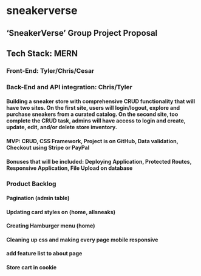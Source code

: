 # sneakerverse

## ‘SneakerVerse’ Group Project Proposal

## Tech Stack: MERN

### Front-End: Tyler/Chris/Cesar

### Back-End and API integration: Chris/Tyler

#### Building a sneaker store with comprehensive CRUD functionality that will have two sites. On the first site, users will login/logout, explore and purchase sneakers from a curated catalog. On the second site, too complete the CRUD task, admins will have access to login and create, update, edit, and/or delete store inventory.

#### MVP: CRUD, CSS Framework, Project is on GitHub, Data validation, Checkout using Stripe or PayPal

#### Bonuses that will be included: Deploying Application, Protected Routes, Responsive Application, File Upload on database

### Product Backlog 
#### Pagination (admin table)
#### Updating card styles on (home, allsneaks)
#### Creating Hamburger menu (home)
#### Cleaning up css and making every page mobile responsive
#### add feature list to about page
#### Store cart in cookie
